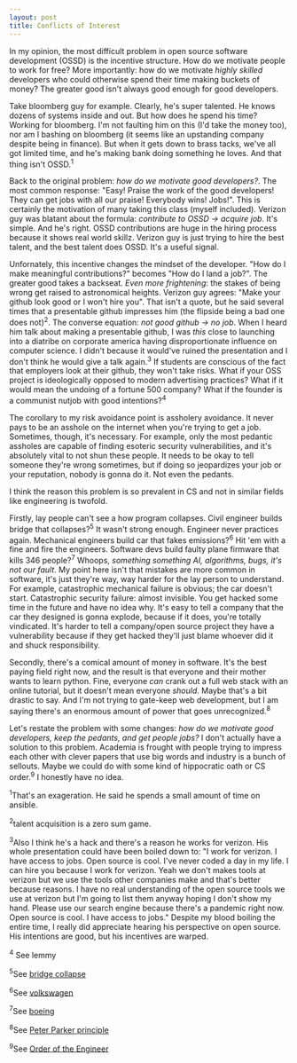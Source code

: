 ```yaml
---
layout: post
title: Conflicts of Interest
---
```

In my opinion, the most difficult problem in open source software development (OSSD) is the incentive structure. 
How do we motivate people to work for free? More importantly: how do we motivate _highly skilled_ developers who 
could otherwise spend their time making buckets of money? The greater good isn't always good enough for good developers.

Take bloomberg guy for example. Clearly, he's super talented. He knows dozens of systems inside and out. But how does he spend his time?
Working for bloomberg. I'm not faulting him on this (I'd take the money too), nor am I bashing on bloomberg (it seems
like an upstanding company despite being in finance). But when it gets down to brass tacks, we've all got limited time,
and he's making bank doing something he loves. And that thing isn't OSSD.<sup>1</sup>

Back to the original problem: _how do we motivate good developers?_.
The most common response: "Easy! Praise the work of the good developers! They can get jobs with all our praise! Everybody wins! Jobs!". 
This is certainly the motivation of many taking this class (myself included). Verizon guy was blatant about the formula:
*contribute to OSSD -> acquire job*. It's simple. And he's right. OSSD contributions are huge in the hiring process because
it shows real world skillz. Verizon guy is just trying to hire the best talent, and the best talent does OSSD. It's a useful signal.

Unfornately, this incentive changes the mindset of the developer. "How do I make meaningful contributions?" becomes "How do I land a job?".
The greater good takes a backseat. _Even more frightening_: the stakes of being wrong get raised to 
astronomical heights. Verizon guy agrees: "Make your github look good or I won't hire you". That isn't a quote,
but he said several times that a presentable github impresses him (the flipside being a bad one does not)<sup>2</sup>. The converse
equation: *not good github -> no job*. When I heard him talk about making a presentable github, I was *this* close to launching into a diatribe 
on corporate america having disproportionate influence on computer science. I didn't because it would've ruined the presentation and
I don't think he would give a talk again.<sup>3</sup> If students are conscious of the fact that employers look at their github,
they won't take risks. What if your OSS project is ideologically opposed to modern advertising practices? What if it
would mean the undoing of a fortune 500 company? What if the founder is a communist nutjob with good intentions?<sup>4</sup> 

The corollary to my risk avoidance point is assholery avoidance. It never pays to be an asshole on the internet when you're trying to get a job. 
Sometimes, though, it's necessary. For example, only the most pedantic assholes are capable of finding esoteric security vulnerabilities,
and it's absolutely vital to not shun these people. It needs to be okay to tell someone they're wrong sometimes, 
but if doing so jeopardizes your job or your reputation, nobody is gonna do it. Not even the pedants.

I think the reason this problem is so prevalent in CS and not in similar fields like engineering is twofold.

Firstly, lay people can't see a how program collapses. Civil engineer builds bridge that collapses?<sup>5</sup> It wasn't strong enough. 
Engineer never practices again. Mechanical engineers build car that fakes emissions?<sup>6</sup>  Hit 'em with a fine and fire the engineers. 
Software devs build faulty plane firmware that kills 346 people?<sup>7</sup> Whoops, *something something AI, algorithms, bugs, it's not our fault*. 
My point here isn't that mistakes are more common in software, it's just they're way, way harder for the lay person to understand. For example,
catastrophic mechanical failure is obvious; the car doesn't start. Catastrophic security failure: almost invisible. You get hacked some time in
the future and have no idea why. It's easy to tell a company that the car they designed is gonna explode, because if it does, you're totally vindicated.
It's harder to tell a company/open source project they have a vulnerability because if they get hacked they'll just blame whoever did it and shuck 
responsibility.

Secondly, there's a comical amount of money in software. It's the best paying field right now, and the result
is that everyone and their mother wants to learn python. Fine, everyone _can_ crank out a full web stack with an online tutorial, but it doesn't mean everyone
_should_. Maybe that's a bit drastic to say. And I'm not trying to gate-keep web development, but I am saying there's an enormous amount of power that goes 
unrecognized.<sup>8</sup>


Let's restate the problem with some changes: _how do we motivate good developers, keep the pedants, and get people jobs?_
I don't actually have a solution to this problem. Academia is frought with people trying to impress each other with clever 
papers that use big words and industry is a bunch of sellouts. Maybe we could do with some kind of hippocratic oath or CS order.<sup>9</sup>
I honestly have no idea.



<sup>1</sup>That's an exageration. He said he spends a small amount of time on ansible.

<sup>2</sup>talent acquisition is a zero sum game.

<sup>3</sup>Also I think he's a hack and there's a reason he works for verizon. His whole presentation
could have been boiled down to: "I work for verizon. I have access to jobs. Open source is cool.
I've never coded a day in my life. I can hire you because I work for verizon. Yeah we don't makes tools at verizon 
but we use the tools other companies make and that's better because reasons. I have no real understanding of the open source tools we
use at verizon but I'm going to list them anyway hoping I don't show my hand. Please use our search engine because there's a pandemic
right now. Open source is cool. I have access to jobs." Despite my blood boiling the entire time, I really did appreciate 
hearing his perspective on open source. His intentions are good, but his incentives are warped.

<sup>4</sup> See lemmy

<sup>5</sup>See [bridge collapse](https://www.constructiondive.com/news/osha-places-blame-for-fiu-bridge-collapse-on-engineer-contractors/556798/) 

<sup>6</sup>See [volkswagen](https://www.bbc.com/news/business-34324772) 

<sup>7</sup>See [boeing](https://www.constructiondive.com/news/osha-places-blame-for-fiu-bridge-collapse-on-engineer-contractors/556798/) 

<sup>8</sup>See [Peter Parker principle](https://youtu.be/DLj988xA08I?t=93)

<sup>9</sup>See [Order of the Engineer](https://en.wikipedia.org/wiki/Order_of_the_Engineer) 

